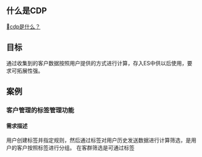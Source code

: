 ## 什么是CDP
[cdp是什么？](https://www.linkflowtech.com/blog/687.html)

## 目标
通过收集到的客户数据按照用户提供的方式进行计算，存入ES中供以后使用，要求可拓展性强。

## 案例
### 客户管理的标签管理功能
#### 需求描述
用户创建标签并指定规则，然后通过标签对用户历史发送数据进行计算筛选，是用户的客户按照标签进行分组。
在客群筛选是可通过标签

